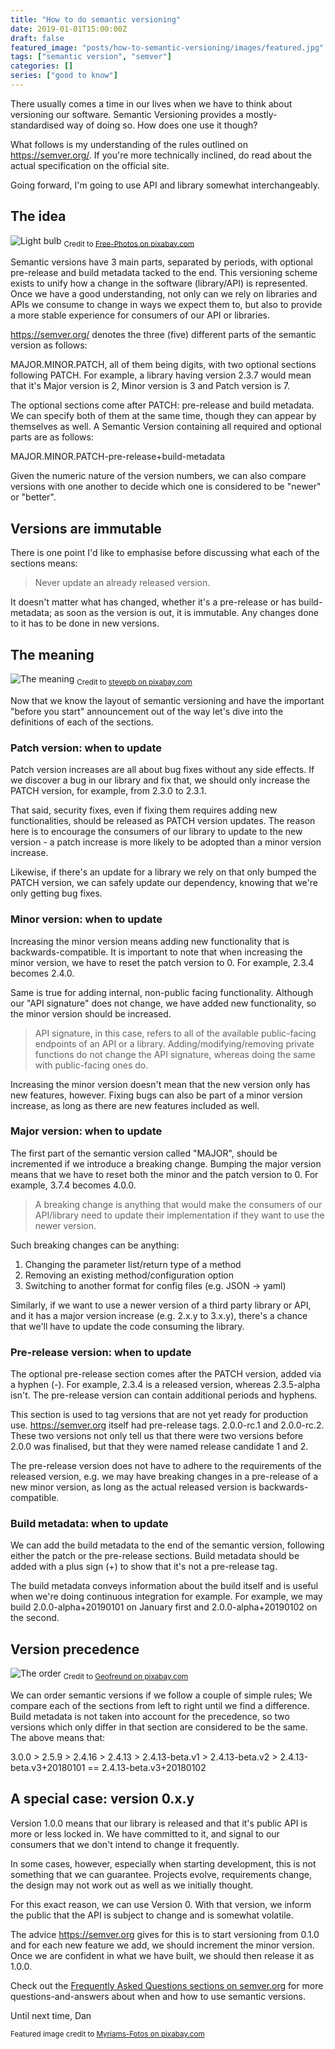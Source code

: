 ```yaml
---
title: "How to do semantic versioning"
date: 2019-01-01T15:00:00Z
draft: false
featured_image: "posts/how-to-semantic-versioning/images/featured.jpg"
tags: ["semantic version", "semver"]
categories: []
series: ["good to know"]
---
```


There usually comes a time in our lives when we have to think about versioning our software. Semantic Versioning provides a mostly-standardised way of doing so. How does one use it though?

<!--more-->

What follows is my understanding of the rules outlined on https://semver.org/. If you're more technically inclined, do read about the actual specification on the official site.

Going forward, I'm going to use API and library somewhat interchangeably.

## The idea

![Light bulb](images/lightbulb.jpg)
<sub>Credit to [Free-Photos on pixabay.com](https://pixabay.com/en/light-bulb-lightbulb-light-bulb-1246043/)</sub>

Semantic versions have 3 main parts, separated by periods, with optional pre-release and build metadata tacked to the end. This versioning scheme exists to unify how a change in the software (library/API) is represented. Once we have a good understanding, not only can we rely on libraries and APIs we consume to change in ways we expect them to, but also to provide a more stable experience for consumers of our API or libraries.

https://semver.org/ denotes the three (five) different parts of the semantic version as follows:

MAJOR.MINOR.PATCH, all of them being digits, with two optional sections following PATCH. For example, a library having version 2.3.7 would mean that it's Major version is 2, Minor version is 3 and Patch version is 7.

The optional sections come after PATCH: pre-release and build metadata. We can specify both of them at the same time, though they can appear by themselves as well. A Semantic Version containing all required and optional parts are as follows:

MAJOR.MINOR.PATCH-pre-release+build-metadata

Given the numeric nature of the version numbers, we can also compare versions with one another to decide which one is considered to be "newer" or "better".

## Versions are immutable

There is one point I'd like to emphasise before discussing what each of the sections means:

> Never update an already released version.

It doesn't matter what has changed, whether it's a pre-release or has build-metadata; as soon as the version is out, it is immutable. Any changes done to it has to be done in new versions.

## The meaning

![The meaning](images/meaning.jpg)
<sub>Credit to [stevepb on pixabay.com](https://pixabay.com/en/dictionary-reference-book-learning-1619740/)</sub>

Now that we know the layout of semantic versioning and have the important "before you start" announcement out of the way let's dive into the definitions of each of the sections.

### Patch version: when to update

Patch version increases are all about bug fixes without any side effects. If we discover a bug in our library and fix that, we should only increase the PATCH version, for example, from 2.3.0 to 2.3.1.

That said, security fixes, even if fixing them requires adding new functionalities, should be released as PATCH version updates. The reason here is to encourage the consumers of our library to update to the new version - a patch increase is more likely to be adopted than a minor version increase.

Likewise, if there's an update for a library we rely on that only bumped the PATCH version, we can safely update our dependency, knowing that we're only getting bug fixes.

### Minor version: when to update

Increasing the minor version means adding new functionality that is backwards-compatible. It is important to note that when increasing the minor version, we have to reset the patch version to 0. For example, 2.3.4 becomes 2.4.0.

Same is true for adding internal, non-public facing functionality. Although our "API signature" does not change, we have added new functionality, so the minor version should be increased.

> API signature, in this case, refers to all of the available public-facing endpoints of an API or a library. Adding/modifying/removing private functions do not change the API signature, whereas doing the same with public-facing ones do.

Increasing the minor version doesn't mean that the new version only has new features, however. Fixing bugs can also be part of a minor version increase, as long as there are new features included as well.

### Major version: when to update

The first part of the semantic version called "MAJOR", should be incremented if we introduce a breaking change. Bumping the major version means that we have to reset both the minor and the patch version to 0. For example, 3.7.4 becomes 4.0.0.

> A breaking change is anything that would make the consumers of our API/library need to update their implementation if they want to use the newer version.

Such breaking changes can be anything:

1. Changing the parameter list/return type of a method
2. Removing an existing method/configuration option
3. Switching to another format for config files (e.g. JSON -> yaml) 

Similarly, if we want to use a newer version of a third party library or API, and it has a major version increase (e.g. 2.x.y to 3.x.y), there's a chance that we'll have to update the code consuming the library.

### Pre-release version: when to update

The optional pre-release section comes after the PATCH version, added via a hyphen (-). For example, 2.3.4 is a released version, whereas 2.3.5-alpha isn't. The pre-release version can contain additional periods and hyphens.

This section is used to tag versions that are not yet ready for production use. <https://semver.org> itself had pre-release tags. 2.0.0-rc.1 and 2.0.0-rc.2. These two versions not only tell us that there were two versions before 2.0.0 was finalised, but that they were named release candidate 1 and 2.

The pre-release version does not have to adhere to the requirements of the released version, e.g. we may have breaking changes in a pre-release of a new minor version, as long as the actual released version is backwards-compatible.

### Build metadata: when to update

We can add the build metadata to the end of the semantic version, following either the patch or the pre-release sections. Build metadata should be added with a plus sign (+) to show that it's not a pre-release tag.

The build metadata conveys information about the build itself and is useful when we're doing continuous integration for example. For example, we may build 2.0.0-alpha+20190101 on January first and 2.0.0-alpha+20190102 on the second.

## Version precedence

![The order](images/order.jpg)
<sub>Credit to [Geofreund on pixabay.com](https://pixabay.com/en/geese-flying-flock-of-birds-team-618595/)</sub>

We can order semantic versions if we follow a couple of simple rules; We compare each of the sections from left to right until we find a difference. Build metadata is not taken into account for the precedence, so two versions which only differ in that section are considered to be the same. The above means that:

3.0.0 > 2.5.9 > 2.4.16 > 2.4.13 > 2.4.13-beta.v1 > 2.4.13-beta.v2 > 2.4.13-beta.v3+20180101 == 2.4.13-beta.v3+20180102

## A special case: version 0.x.y

Version 1.0.0 means that our library is released and that it's public API is more or less locked in. We have committed to it, and signal to our consumers that we don't intend to change it frequently.

In some cases, however, especially when starting development, this is not something that we can guarantee. Projects evolve, requirements change, the design may not work out as well as we initially thought.

For this exact reason, we can use Version 0. With that version, we inform the public that the API is subject to change and is somewhat volatile.

The advice <https://semver.org> gives for this is to start versioning from 0.1.0 and for each new feature we add, we should increment the minor version. Once we are confident in what we have built, we should then release it as 1.0.0.

Check out the [Frequently Asked Questions sections on semver.org](https://semver.org/#faq) for more questions-and-answers about when and how to use semantic versions.

Until next time,
Dan

<sub>Featured image credit to [Myriams-Fotos on pixabay.com](https://pixabay.com/en/teacup-cup-of-tea-peppermint-tea-2325722/)</sub>
